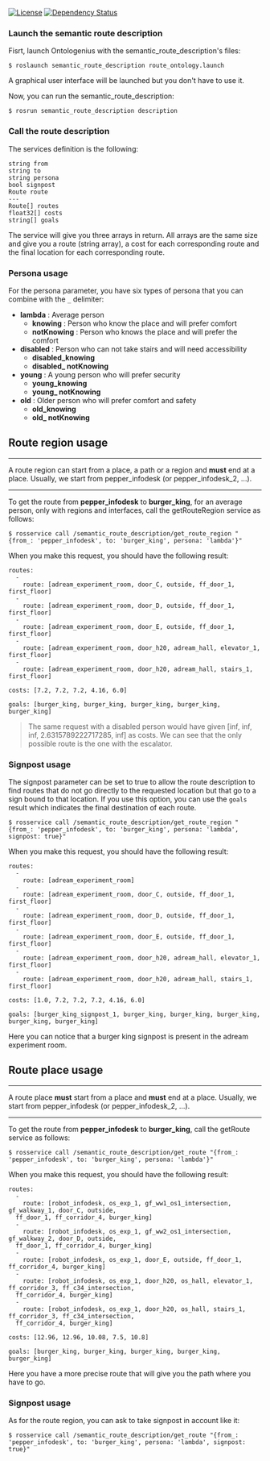  [![License][License-Image]][License-Url]
 [![Dependency Status][Dependency-Image]][Dependency-Url]


### Launch the semantic route description

Fisrt, launch Ontologenius with the semantic_route_description's files:
```
$ roslaunch semantic_route_description route_ontology.launch
```
A graphical user interface will be launched but you don't have to use it.

Now, you can run the semantic_route_description:
```
$ rosrun semantic_route_description description
```

### Call the route description

The services definition is the following:
```
string from
string to
string persona
bool signpost
Route route
---
Route[] routes
float32[] costs
string[] goals
```

The service will give you three arrays in return. All arrays are the same size and give you a route (string array), a cost for each corresponding route and the final location for each corresponding route.

### Persona usage

For the persona parameter, you have six types of persona that you can combine with the `_` delimiter:
 - **lambda** : Average person
    - **knowing** : Person who know the place and will prefer comfort
    - **notKnowing** : Person who knows the place and will prefer the comfort
 - **disabled** : Person who can not take stairs and will need accessibility
    - **disabled_knowing**
    - **disabled_ notKnowing**
 - **young** : A young person who will prefer security
    - **young_knowing**
    - **young_ notKnowing**
 - **old** : Older person who will prefer comfort and safety
    - **old_knowing**
    - **old_ notKnowing**

## Route region usage

---
A route region can start from a place, a path or a region and **must** end at a place.
Usually, we start from pepper_infodesk (or pepper_infodesk_2, ...).

---

To get the route from **pepper_infodesk** to **burger_king**, for an average person, only with regions and interfaces, call the getRouteRegion service as follows:
```
$ rosservice call /semantic_route_description/get_route_region "{from_: 'pepper_infodesk', to: 'burger_king', persona: 'lambda'}"
```

When you make this request, you should have the following result:
```
routes:
  -
    route: [adream_experiment_room, door_C, outside, ff_door_1, first_floor]
  -
    route: [adream_experiment_room, door_D, outside, ff_door_1, first_floor]
  -
    route: [adream_experiment_room, door_E, outside, ff_door_1, first_floor]
  -
    route: [adream_experiment_room, door_h20, adream_hall, elevator_1, first_floor]
  -
    route: [adream_experiment_room, door_h20, adream_hall, stairs_1, first_floor]

costs: [7.2, 7.2, 7.2, 4.16, 6.0]

goals: [burger_king, burger_king, burger_king, burger_king, burger_king]
```

> The same request with a disabled person would have given [inf, inf, inf, 2.6315789222717285, inf] as costs. We can see that the only possible route is the one with the escalator.

### Signpost usage

The signpost parameter can be set to true to allow the route description to find routes that do not go directly to the requested location but that go to a sign bound to that location.
If you use this option, you can use the `goals` result which indicates the final destination of each route.

```
$ rosservice call /semantic_route_description/get_route_region "{from_: 'pepper_infodesk', to: 'burger_king', persona: 'lambda', signpost: true}"
```

When you make this request, you should have the following result:
```
routes:
  -
    route: [adream_experiment_room]
  -
    route: [adream_experiment_room, door_C, outside, ff_door_1, first_floor]
  -
    route: [adream_experiment_room, door_D, outside, ff_door_1, first_floor]
  -
    route: [adream_experiment_room, door_E, outside, ff_door_1, first_floor]
  -
    route: [adream_experiment_room, door_h20, adream_hall, elevator_1, first_floor]
  -
    route: [adream_experiment_room, door_h20, adream_hall, stairs_1, first_floor]

costs: [1.0, 7.2, 7.2, 7.2, 4.16, 6.0]

goals: [burger_king_signpost_1, burger_king, burger_king, burger_king, burger_king, burger_king]
```

Here you can notice that a burger king signpost is present in the adream experiment room.

## Route place usage

---
A route place **must** start from a place and **must** end at a place.
Usually, we start from pepper_infodesk (or pepper_infodesk_2, ...).

---

To get the route from **pepper_infodesk** to **burger_king**, call the getRoute service as follows:
```
$ rosservice call /semantic_route_description/get_route "{from_: 'pepper_infodesk', to: 'burger_king', persona: 'lambda'}"
```

When you make this request, you should have the following result:
```
routes:
  -
    route: [robot_infodesk, os_exp_1, gf_ww1_os1_intersection, gf_walkway_1, door_C, outside,
  ff_door_1, ff_corridor_4, burger_king]
  -
    route: [robot_infodesk, os_exp_1, gf_ww2_os1_intersection, gf_walkway_2, door_D, outside,
  ff_door_1, ff_corridor_4, burger_king]
  -
    route: [robot_infodesk, os_exp_1, door_E, outside, ff_door_1, ff_corridor_4, burger_king]
  -
    route: [robot_infodesk, os_exp_1, door_h20, os_hall, elevator_1, ff_corridor_3, ff_c34_intersection,
  ff_corridor_4, burger_king]
  -
    route: [robot_infodesk, os_exp_1, door_h20, os_hall, stairs_1, ff_corridor_3, ff_c34_intersection,
  ff_corridor_4, burger_king]

costs: [12.96, 12.96, 10.08, 7.5, 10.8]

goals: [burger_king, burger_king, burger_king, burger_king, burger_king]
```
Here you have a more precise route that will give you the path where you have to go.

### Signpost usage

As for the route region, you can ask to take signpost in account like it:
```
$ rosservice call /semantic_route_description/get_route "{from_: 'pepper_infodesk', to: 'burger_king', persona: 'lambda', signpost: true}"
```

[License-Url]: https://opensource.org/licenses/Apache-2.0
[License-Image]: https://img.shields.io/badge/License-Apache%202.0-blue.svg
[Dependency-Image]: https://img.shields.io/badge/dependencies-ontologenius-1eb0fc.svg
[Dependency-Url]: https://github.com/sarthou/ontologenius
